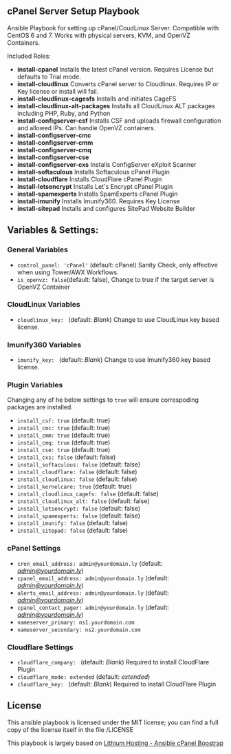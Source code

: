 ## cPanel Server Setup Playbook

Ansible Playbook for setting up cPanel/CoudLinux Server. Compatible with CentOS 6 and 7. Works with physical servers, KVM, and OpenVZ Containers.

Included Roles:

- **install-cpanel** Installs the latest cPanel version. Requires License but defaults to Trial mode.
- **install-cloudlinux** Converts cPanel server to Cloudlinux. Requires IP or Key license or install will fail.
- **install-cloudlinux-cagesfs** Installs and initiates CageFS
- **install-cloudlinux-alt-packages** Installs all CloudLinux ALT packages including PHP, Ruby, and Python
- **install-configserver-csf** Installs CSF and uploads firewall configuration and allowed IPs. Can handle OpenVZ containers.
- **install-configserver-cmc** 
- **install-configserver-cmm**
- **install-configserver-cmq** 
- **install-configserver-cse**  
- **install-configserver-cxs** Installs ConfigServer eXploit Scanner
- **install-softaculous** Installs Softaculous cPanel Plugin
- **install-cloudflare** Installs CloudFlare cPanel Plugin
- **install-letsencrypt** Installs Let's Encrypt cPanel Plugin
- **install-spamexperts** Installs SpamExperts cPanel Plugin
- **install-imunify** Installs Imunify360. Requires Key License
- **install-sitepad** Installs and configures SitePad Website Builder

## Variables & Settings:

### General Variables

- `control_panel: 'cPanel'` (default: cPanel) Sanity Check, only effective when using Tower/AWX Workflows.
- `is_openvz: false`(default: false), Change to true if the target server is OpenVZ Container

### CloudLinux Variables

- `cloudlinux_key: ` (default: *Blank*) Change to use CloudLinux key based license.


### Imunify360 Variables

- `imunify_key: ` (default: *Blank*) Change to use Imunify360 key based license.


### Plugin Variables

Changing any of he below settings to `true` will ensure correspoding packages are installed.

- `install_csf: true` (default: true)
- `install_cmc: true` (default: true)
- `install_cmm: true` (default: true)
- `install_cmq: true` (default: true)
- `install_cse: true` (default: true)
- `install_cxs: false` (default: false)
- `install_softaculous: false` (default: false)
- `install_cloudflare: false` (default: false)
- `install_cloudlinux: false` (default: false)
- `install_kernelcare: true` (default: true)
- `install_cloudlinux_cagefs: false` (default: false)
- `install_cloudlinux_alt: false` (default: false)
- `install_letsencrypt: false` (default: false)
- `install_spamexperts: false` (default: false)
- `install_imunify: false` (default: false)
- `install_sitepad: false` (default: false)

### cPanel Settings 

- `cron_email_address: admin@yourdomain.ly` (default: *admin@yourdomain.ly*)
- `cpanel_email_address: admin@yourdomain.ly` (default: *admin@yourdomain.ly*)
- `alerts_email_address: admin@yourdomain.ly` (default: *admin@yourdomain.ly*)
- `cpanel_contact_pager: admin@yourdomain.ly` (default: *admin@yourdomain.ly*)
- `nameserver_primary: ns1.yourdomain.com`
- `nameserver_secondary: ns2.yourdomain.com`


### Cloudflare Settings

- `cloudflare_company: ` (default: *Blank*) Required to install CloudFlare Plugin
- `cloudflare_mode: extended` (default: *extended*)
- `cloudflare_key: ` (default: *Blank*) Required to install CloudFlare Plugin

## License
This ansible playbook is licensed under the MIT license; you can find a full copy of the license itself in the file /LICENSE

This playbook is largely based on [Lithium Hosting - Ansible cPanel Boostrap](https://github.com/LithiumHosting/ansible-cpanel-bootstrap)
